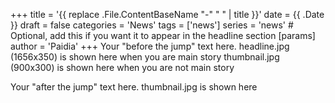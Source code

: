 +++
title = '{{ replace .File.ContentBaseName "-" " " | title }}'
date = {{ .Date }}
draft = false
categories = 'News'
tags = ['news']
series = 'news' # Optional, add this if you want it to appear in the headline section
[params]
  author = 'Paidia'
+++
Your "before the jump" text here.
headline.jpg (1656x350) is shown here when you are main story
thumbnail.jpg (900x300) is shown here when you are not main story
<!--more-->
Your "after the jump" text here.
thumbnail.jpg is shown here 